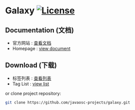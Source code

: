   Galaxy [![License](https://img.shields.io/badge/license-Apache%202-4EB1BA.svg)](https://www.apache.org/licenses/LICENSE-2.0.html) 
================================================

Documentation (文档)
---------------------

- 官方网站 :  [查看文档](http://javaosc-projects.github.io/galaxy/)
- Homepage :  [view document](http://javaosc-projects.github.io/galaxy/)

Download (下载)
-------------------

- 标签列表 :  [查看列表](https://github.com/javaosc-projects/galaxy/tags/)
- Tag List :  [view list](https://github.com/javaosc-projects/galaxy/tags/)



or clone project repository:

```bash
git clone https://github.com/javaosc-projects/galaxy.git
```
